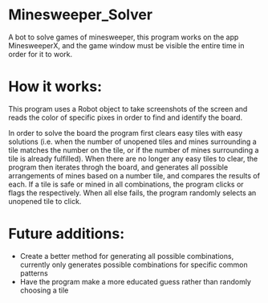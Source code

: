 # Minesweeper_Solver
A bot to solve games of minesweeper, this program works on the app MinesweeperX, and the game window must be 
visible the entire time in order for it to work.

# How it works: 

This program uses a Robot object to take screenshots of the screen and reads the color of specific pixes in order to 
find and identify the board. 

In order to solve the board the program first clears easy tiles with easy solutions (i.e. when the number of 
unopened tiles and mines surrounding a tile matches the number on the tile, or if the number of mines surrounding a
tile is already fulfilled). When there are no longer any easy tiles to clear, the program then iterates throgh the board, 
and generates all possible arrangements of mines based on a number tile, and compares the results of each. If a tile is 
safe or mined in all combinations, the program clicks or flags the respectively. When all else fails, the program randomly 
selects an unopened tile to click.

# Future additions: 
- Create a better method for generating all possible combinations, currently only generates possible combinations for specific
common patterns
- Have the program make a more educated guess rather than randomly choosing a tile
